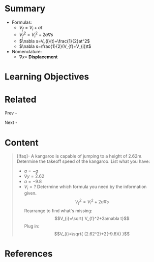 # Summary
- Formulas:
	- $V_{f}=V_{i}+at$
	- $V_{f}^2=V_{i}^2+2a\nabla s$
	- $\nabla s=V_{i}(t)+\frac{1}{2}at^2$
	- $\nabla s=\frac{1}{2}(V_{f}+V_{i})t$
- Nomenclature:
	- $\nabla x=$ __Displacement__
# Learning Objectives

# Related

Prev -

Next -

# Content

>[!faq]- A kangaroo is capable of jumping to a height of 2.62m. Determine the takeoff speed of the kangaroo.
>List what you have:
>	- $a=-g$
>	- $\nabla y=2.62$
>	- $a=-9.8$
>	- $V_{i}=?$
>Determine which formula you need by the information given.
>$$V_{f}^2=V_{i}^2+2a\nabla s$$
>Rearrange to find what's missing: $$V_{i}=\sqrt{ V_{f}^2+2a\nabla t}$$
>Plug in: $$V_{i}=\sqrt{ (2.62^2)+2(-9.8)() }$$


# References